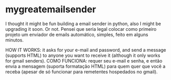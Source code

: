 # mygreatemailsender
I thought it might be fun building a email sender in python, also I might be upgrading it soon. Or not.
Pensei que seria legal colocar como primeiro projeto um enviador de emails automático, simples, feito em alguns minutos.


HOW IT WORKS: it asks for your e-mail and password, and send a message (supports HTML) to anyone you want to receive it (although it only works for gmail senders).
COMO FUNCIONA: requer seu e-mail e senha, e então envia a mensagem (suporta formatação HTML) para quem quer que você a receba (apesar de só funcionar para remetentes
hospedados no gmail).
